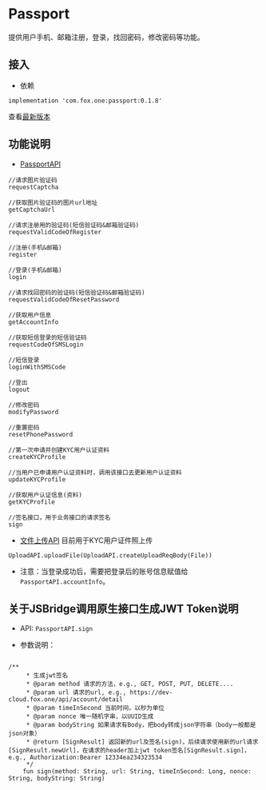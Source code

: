 # Passport

提供用户手机、邮箱注册，登录，找回密码，修改密码等功能。

## 接入

* 依赖

```
implementation 'com.fox.one:passport:0.1.8'
```
查看[最新版本](http://jcenter.bintray.com/com/fox/one/passport)

## 功能说明

* [PassportAPI](src/main/java/com/fox/one/passport/core/PassportAPI.kt)

```
//请求图片验证码
requestCaptcha

//获取图片验证码的图片url地址
getCaptchaUrl

//请求注册用的验证码(短信验证码&邮箱验证码)
requestValidCodeOfRegister

//注册(手机&邮箱)
register

//登录(手机&邮箱)
login

//请求找回密码的验证码(短信验证码&邮箱验证码)
requestValidCodeOfResetPassword

//获取用户信息
getAccountInfo

//获取短信登录的短信验证码
requestCodeOfSMSLogin

//短信登录
loginWithSMSCode

//登出
logout

//修改密码
modifyPassword

//重置密码
resetPhonePassword

//第一次申请并创建KYC用户认证资料
createKYCProfile

//当用户已申请用户认证资料时，调用该接口去更新用户认证资料
updateKYCProfile

//获取用户认证信息(资料)
getKYCProfile

//签名接口，用于业务接口的请求签名
sign

```

* [文件上传API](src/main/java/com/fox/one/passport/core/UploadAPI.kt) 目前用于KYC用户证件照上传

```
UploadAPI.uploadFile(UploadAPI.createUploadReqBody(File))

```

* 注意：当登录成功后，需要把登录后的账号信息赋值给`PassportAPI.accountInfo`。

## 关于JSBridge调用原生接口生成JWT Token说明

* API: `PassportAPI.sign`

* 参数说明：

```

/**
     * 生成jwt签名
     * @param method 请求的方法，e.g., GET, POST, PUT, DELETE....
     * @param url 请求的url, e.g., https://dev-cloud.fox.one/api/account/detail
     * @param timeInSecond 当前时间，以秒为单位
     * @param nonce 唯一随机字串，以UUID生成
     * @param bodyString 如果请求有Body，把body转成json字符串（body一般都是json对象）
     * @return [SignResult] 返回新的url及签名(sign)，后续请求使用新的url请求[SignResult.newUrl]，在请求的header加上jwt token签名[SignResult.sign]，e.g., Authorization:Bearer 12334ea234323534
     */
    fun sign(method: String, url: String, timeInSecond: Long, nonce: String, bodyString: String)
    
```